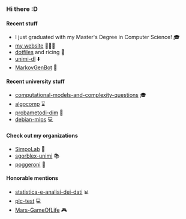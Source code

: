 ### Hi there :D

#### Recent stuff
- I just graduated with my Master's Degree in Computer Science! 🎓
- [my website](https://aclerici.me) 👱🏻‍♂️
- [dotfiles](https://github.com/sgorblex/dotfiles) and ricing 🍚
- [unimi-dl](https://github.com/SimpoLab/unimi-dl) ⬇️
- [MarkovGenBot](https://github.com/sgorblex/MarkovGenBot) 💬

#### Recent university stuff
- [computational-models-and-complexity-questions](https://github.com/sgorblex-unimi/computational-models-and-complexity-questions) 🎓
- [algocomp](https://github.com/sgorblex-unimi/algocomp) ⌛
- [probametodi-dim](https://github.com/sgorblex-unimi/probametodi-dim) 🎲
- [debian-mips](https://github.com/nbasilico/debian-mips) 💻

#### Check out my organizations
- [SimpoLab](https://github.com/SimpoLab) 🍷
- [sgorblex-unimi](https://github.com/sgorblex-unimi) 📚
- [poggeroni](https://github.com/poggeroni) 🐸

#### Honorable mentions
- [statistica-e-analisi-dei-dati](https://github.com/sgorblex-unimi/statistica-e-analisi-dei-dati.md) 📊
- [plc-test](https://github.com/sgorblex-unimi/plc-test) 💻
- [Mars-GameOfLife](https://github.com/sgorblex/Mars-GameOfLife.md) 🎮
